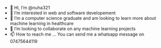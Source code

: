 - 👋 Hi, I’m @nuha321
- 👀 I’m interested in web and software developement
- 🌱 I’m a computer science graduate and am looking to learn more about machine learning in healthcare
- 💞️ I’m looking to collaborate on any machine learning projects 
- 📫 How to reach me ... You can send me a whatsapp message on 07475644119

<!---
nuha321/nuha321 is a ✨ special ✨ repository because its `README.md` (this file) appears on your GitHub profile.
You can click the Preview link to take a look at your changes.
--->
